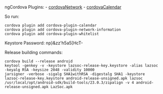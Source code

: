 ngCordova Plugins:
	- [cordovaNetwork](http://ngcordova.com/docs/plugins/network/)
	- [cordovaCalendar](http://ngcordova.com/docs/plugins/calendar/)

So run:

    cordova plugin add cordova-plugin-calendar
    cordova plugin add cordova-plugin-network-information
    cordova plugin add cordova-plugin-whitelist


Keystore Password: np}&zz'h5a5[HcT-

Release building commands:

    cordova build --release android
    keytool -genkey -v -keystore lazsoc-release-key.keystore -alias lazsoc -keyalg RSA -keysize 2048 -validity 10000
    jarsigner -verbose -sigalg SHA1withRSA -digestalg SHA1 -keystore lazsoc-release-key.keystore android-release-unsigned.apk lazsoc
    /usr/local/opt/android-sdk/build-tools/23.0.3/zipalign -v 4 android-release-unsigned.apk LazSoc.apk
